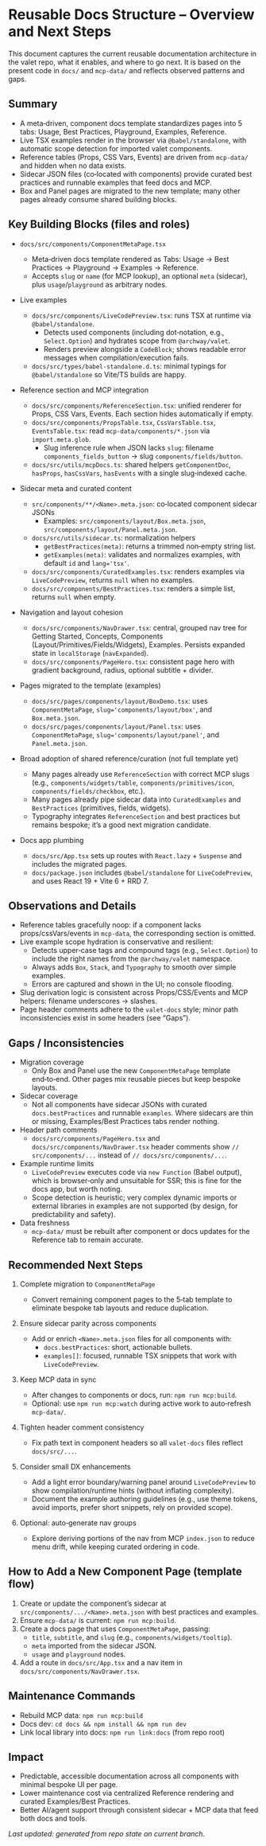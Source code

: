 # Reusable Docs Structure – Overview and Next Steps

This document captures the current reusable documentation architecture in the valet repo, what it enables, and where to go next. It is based on the present code in `docs/` and `mcp-data/` and reflects observed patterns and gaps.

## Summary

- A meta‑driven, component docs template standardizes pages into 5 tabs: Usage, Best Practices, Playground, Examples, Reference.
- Live TSX examples render in the browser via `@babel/standalone`, with automatic scope detection for imported valet components.
- Reference tables (Props, CSS Vars, Events) are driven from `mcp-data/` and hidden when no data exists.
- Sidecar JSON files (co‑located with components) provide curated best practices and runnable examples that feed docs and MCP.
- Box and Panel pages are migrated to the new template; many other pages already consume shared building blocks.

## Key Building Blocks (files and roles)

- `docs/src/components/ComponentMetaPage.tsx`
  - Meta‑driven docs template rendered as Tabs: Usage → Best Practices → Playground → Examples → Reference.
  - Accepts `slug` or `name` (for MCP lookup), an optional `meta` (sidecar), plus `usage`/`playground` as arbitrary nodes.

- Live examples
  - `docs/src/components/LiveCodePreview.tsx`: runs TSX at runtime via `@babel/standalone`.
    - Detects used components (including dot‑notation, e.g., `Select.Option`) and hydrates scope from `@archway/valet`.
    - Renders preview alongside a `CodeBlock`; shows readable error messages when compilation/execution fails.
  - `docs/src/types/babel-standalone.d.ts`: minimal typings for `@babel/standalone` so Vite/TS builds are happy.

- Reference section and MCP integration
  - `docs/src/components/ReferenceSection.tsx`: unified renderer for Props, CSS Vars, Events. Each section hides automatically if empty.
  - `docs/src/components/PropsTable.tsx`, `CssVarsTable.tsx`, `EventsTable.tsx`: read `mcp-data/components/*.json` via `import.meta.glob`.
    - Slug inference rule when JSON lacks `slug`: filename `components_fields_button` → slug `components/fields/button`.
  - `docs/src/utils/mcpDocs.ts`: shared helpers `getComponentDoc`, `hasProps`, `hasCssVars`, `hasEvents` with a single slug‑indexed cache.

- Sidecar meta and curated content
  - `src/components/**/<Name>.meta.json`: co‑located component sidecar JSONs
    - Examples: `src/components/layout/Box.meta.json`, `src/components/layout/Panel.meta.json`.
  - `docs/src/utils/sidecar.ts`: normalization helpers
    - `getBestPractices(meta)`: returns a trimmed non‑empty string list.
    - `getExamples(meta)`: validates and normalizes examples, with default `id` and `lang='tsx'`.
  - `docs/src/components/CuratedExamples.tsx`: renders examples via `LiveCodePreview`, returns `null` when no examples.
  - `docs/src/components/BestPractices.tsx`: renders a simple list, returns `null` when empty.

- Navigation and layout cohesion
  - `docs/src/components/NavDrawer.tsx`: central, grouped nav tree for Getting Started, Concepts, Components (Layout/Primitives/Fields/Widgets), Examples. Persists expanded state in `localStorage` (`navExpanded`).
  - `docs/src/components/PageHero.tsx`: consistent page hero with gradient background, radius, optional subtitle + divider.

- Pages migrated to the template (examples)
  - `docs/src/pages/components/layout/BoxDemo.tsx`: uses `ComponentMetaPage`, `slug='components/layout/box'`, and `Box.meta.json`.
  - `docs/src/pages/components/layout/Panel.tsx`: uses `ComponentMetaPage`, `slug='components/layout/panel'`, and `Panel.meta.json`.

- Broad adoption of shared reference/curation (not full template yet)
  - Many pages already use `ReferenceSection` with correct MCP slugs (e.g., `components/widgets/table`, `components/primitives/icon`, `components/fields/checkbox`, etc.).
  - Many pages already pipe sidecar data into `CuratedExamples` and `BestPractices` (primitives, fields, widgets).
  - Typography integrates `ReferenceSection` and best practices but remains bespoke; it’s a good next migration candidate.

- Docs app plumbing
  - `docs/src/App.tsx` sets up routes with `React.lazy` + `Suspense` and includes the migrated pages.
  - `docs/package.json` includes `@babel/standalone` for `LiveCodePreview`, and uses React 19 + Vite 6 + RRD 7.

## Observations and Details

- Reference tables gracefully noop: if a component lacks props/cssVars/events in `mcp-data`, the corresponding section is omitted.
- Live example scope hydration is conservative and resilient:
  - Detects upper‑case tags and compound tags (e.g., `Select.Option`) to include the right names from the `@archway/valet` namespace.
  - Always adds `Box`, `Stack`, and `Typography` to smooth over simple examples.
  - Errors are captured and shown in the UI; no console flooding.
- Slug derivation logic is consistent across Props/CSS/Events and MCP helpers: filename underscores → slashes.
- Page header comments adhere to the `valet-docs` style; minor path inconsistencies exist in some headers (see “Gaps”).

## Gaps / Inconsistencies

- Migration coverage
  - Only Box and Panel use the new `ComponentMetaPage` template end‑to‑end. Other pages mix reusable pieces but keep bespoke layouts.
- Sidecar coverage
  - Not all components have sidecar JSONs with curated `docs.bestPractices` and runnable `examples`. Where sidecars are thin or missing, Examples/Best Practices tabs render nothing.
- Header path comments
  - `docs/src/components/PageHero.tsx` and `docs/src/components/NavDrawer.tsx` header comments show `// src/components/...` instead of `// docs/src/components/...`.
- Example runtime limits
  - `LiveCodePreview` executes code via `new Function` (Babel output), which is browser‑only and unsuitable for SSR; this is fine for the docs app, but worth noting.
  - Scope detection is heuristic; very complex dynamic imports or external libraries in examples are not supported (by design, for predictability and safety).
- Data freshness
  - `mcp-data/` must be rebuilt after component or docs updates for the Reference tab to remain accurate.

## Recommended Next Steps

1. Complete migration to `ComponentMetaPage`
   - Convert remaining component pages to the 5‑tab template to eliminate bespoke tab layouts and reduce duplication.

2. Ensure sidecar parity across components
   - Add or enrich `<Name>.meta.json` files for all components with:
     - `docs.bestPractices`: short, actionable bullets.
     - `examples[]`: focused, runnable TSX snippets that work with `LiveCodePreview`.

3. Keep MCP data in sync
   - After changes to components or docs, run: `npm run mcp:build`.
   - Optional: use `npm run mcp:watch` during active work to auto‑refresh `mcp-data/`.

4. Tighten header comment consistency
   - Fix path text in component headers so all `valet-docs` files reflect `docs/src/...`.

5. Consider small DX enhancements
   - Add a light error boundary/warning panel around `LiveCodePreview` to show compilation/runtime hints (without inflating complexity).
   - Document the example authoring guidelines (e.g., use theme tokens, avoid imports, prefer short snippets, rely on provided scope).

6. Optional: auto‑generate nav groups
   - Explore deriving portions of the nav from MCP `index.json` to reduce menu drift, while keeping curated ordering in code.

## How to Add a New Component Page (template flow)

1. Create or update the component’s sidecar at `src/components/.../<Name>.meta.json` with best practices and examples.
2. Ensure `mcp-data/` is current: `npm run mcp:build`.
3. Create a docs page that uses `ComponentMetaPage`, passing:
   - `title`, `subtitle`, and `slug` (e.g., `components/widgets/tooltip`).
   - `meta` imported from the sidecar JSON.
   - `usage` and `playground` nodes.
4. Add a route in `docs/src/App.tsx` and a nav item in `docs/src/components/NavDrawer.tsx`.

## Maintenance Commands

- Rebuild MCP data: `npm run mcp:build`
- Docs dev: `cd docs && npm install && npm run dev`
- Link local library into docs: `npm run link:docs` (from repo root)

## Impact

- Predictable, accessible documentation across all components with minimal bespoke UI per page.
- Lower maintenance cost via centralized Reference rendering and curated Examples/Best Practices.
- Better AI/agent support through consistent sidecar + MCP data that feed both docs and tools.

_Last updated: generated from repo state on current branch._

